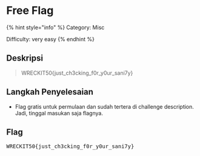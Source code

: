 # Free Flag

{% hint style="info" %}
Category: Misc

Difficulty: very easy
{% endhint %}

## Deskripsi

> WRECKIT50{just\_ch3cking\_f0r\_y0ur\_sani7y}

## Langkah Penyelesaian

* Flag gratis untuk permulaan dan sudah tertera di challenge description. Jadi, tinggal masukan saja flagnya.

## Flag

<kbd>WRECKIT50{just\_ch3cking\_f0r\_y0ur\_sani7y}</kbd>

